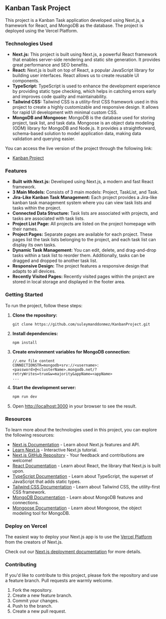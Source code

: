 ## Kanban Task Project

This project is a Kanban Task application developed using Next.js, a framework for React, and MongoDB as the database. The project is deployed using the Vercel Platform.

### Technologies Used

- **Next.js:** This project is built using Next.js, a powerful React framework that enables server-side rendering and static site generation. It provides great performance and SEO benefits.
- **React:** Next.js is built on top of React, a popular JavaScript library for building user interfaces. React allows us to create reusable UI components.
- **TypeScript:** TypeScript is used to enhance the development experience by providing static type checking, which helps in catching errors early and improves code quality and maintainability.
- **Tailwind CSS:** Tailwind CSS is a utility-first CSS framework used in this project to create a highly customizable and responsive design. It allows for rapid UI development with minimal custom CSS.
- **MongoDB and Mongoose:** MongoDB is the database used for storing project, task list, and task data. Mongoose is an object data modeling (ODM) library for MongoDB and Node.js. It provides a straightforward, schema-based solution to model application data, making data validation and querying easier.

You can access the live version of the project through the following link:
- [Kanban Project](https://kanban-project-lake.vercel.app/)

### Features

- **Built with Next.js:** Developed using Next.js, a modern and fast React framework.
- **3 Main Models:** Consists of 3 main models: Project, TaskList, and Task.
- **Jira-Like Kanban Task Management:** Each project provides a Jira-like kanban task management system where you can view task lists and tasks within the project.
- **Connected Data Structure:** Task lists are associated with projects, and tasks are associated with task lists.
- **Project List Page:** All projects are listed on the project homepage with their names.
- **Project Pages:** Separate pages are available for each project. These pages list the task lists belonging to the project, and each task list can display its own tasks.
- **Dynamic Task Management:** You can edit, delete, and drag-and-drop tasks within a task list to reorder them. Additionally, tasks can be dragged and dropped to another task list.
- **Responsive Design:** The project features a responsive design that adapts to all devices.
- **Recently Visited Pages:** Recently visited pages within the project are stored in local storage and displayed in the footer area.

### Getting Started

To run the project, follow these steps:

1. **Clone the repository:**
   
   ```
   git clone https://github.com/suleymanddonmez/KanbanProject.git
   ```

2. **Install dependencies:**
   
   ```
   npm install
   ```

3. **Create environment variables for MongoDB connection:**

   ```
   //.env file content
   CONNECTIONSTR=mongodb+srv://<username>:<password>@<clusterName>.mongodb.net/?retryWrites=true&w=majority&appName=<appName>
   ...
   ```
   
4. **Start the development server:**

    ```bash
    npm run dev
    ```

5. Open [http://localhost:3000](http://localhost:3000) in your browser to see the result.

### Resources

To learn more about the technologies used in this project, you can explore the following resources:

- [Next.js Documentation](https://nextjs.org/docs) - Learn about Next.js features and API.
- [Learn Next.js](https://nextjs.org/learn) - Interactive Next.js tutorial.
- [Next.js GitHub Repository](https://github.com/vercel/next.js/) - Your feedback and contributions are welcome!
- [React Documentation](https://reactjs.org/docs/getting-started.html) - Learn about React, the library that Next.js is built upon.
- [TypeScript Documentation](https://www.typescriptlang.org/docs/) - Learn about TypeScript, the superset of JavaScript that adds static types.
- [Tailwind CSS Documentation](https://tailwindcss.com/docs) - Learn about Tailwind CSS, the utility-first CSS framework.
- [MongoDB Documentation](https://www.mongodb.com/docs) - Learn about MongoDB features and connections.
- [Mongoose Documentation](https://mongoosejs.com/docs/guide.html) - Learn about Mongoose, the object modeling tool for MongoDB.

### Deploy on Vercel

The easiest way to deploy your Next.js app is to use the [Vercel Platform](https://vercel.com/new?utm_medium=default-template&filter=next.js&utm_source=create-next-app&utm_campaign=create-next-app-readme) from the creators of Next.js.

Check out our [Next.js deployment documentation](https://nextjs.org/docs/deployment) for more details.

### Contributing

If you'd like to contribute to this project, please fork the repository and use a feature branch. Pull requests are warmly welcome.

1. Fork the repository.
2. Create a new feature branch.
3. Commit your changes.
4. Push to the branch.
5. Create a new pull request.